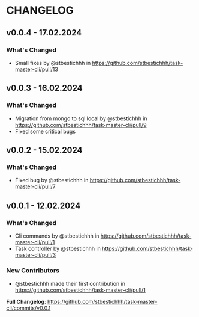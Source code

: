 # CHANGELOG

## v0.0.4 - 17.02.2024

### What's Changed
* Small fixes by @stbestichhh in https://github.com/stbestichhh/task-master-cli/pull/13

## v0.0.3 - 16.02.2024

### What's Changed
  - Migration from mongo to sql local by @stbestichhh in https://github.com/stbestichhh/task-master-cli/pull/9
  - Fixed some critical bugs

## v0.0.2 - 15.02.2024

### What's Changed
  - Fixed bug by @stbestichhh in https://github.com/stbestichhh/task-master-cli/pull/7

## v0.0.1 - 12.02.2024

### What's Changed
  - Cli commands by @stbestichhh in https://github.com/stbestichhh/task-master-cli/pull/1
  - Task controller by @stbestichhh in https://github.com/stbestichhh/task-master-cli/pull/3

### New Contributors
  - @stbestichhh made their first contribution in https://github.com/stbestichhh/task-master-cli/pull/1

**Full Changelog**: https://github.com/stbestichhh/task-master-cli/commits/v0.0.1
